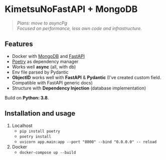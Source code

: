 # KimetsuNoFastAPI + MongoDB    

>*Plans: move to asyncPg     
Focused on performance, less own code and infrastructure.*

## Features 

- Docker with [MongoDB](https://www.mongodb.com) and [FastAPI](http://fastapi.tiangolo.com)  
- [Poetry](https://python-poetry.org) as dependency manager    
- Works well **async** (all, with db)  
- Env file parsed by Pydantic    
- **ObjectID** works well with **FastAPI** & **Pydantic** (I've created custom field. Compatible with FastAPI generic docs)    
- Structure with **Dependency Injection** (database implementation)    

Build on **Python: 3.8**.    


## Installation and usage 
1. Localhost
   - ```pip install poetry```
   - ```poetry install```
   - ```uvicorn app.main:app --port "8000" --bind "0.0.0.0" -- reload```
2. Docker
   - ```docker-compose up --build```
